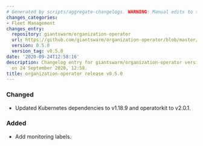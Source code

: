 ```yaml
---
# Generated by scripts/aggregate-changelogs. WARNING: Manual edits to this files will be overwritten.
changes_categories:
- Fleet Management
changes_entry:
  repository: giantswarm/organization-operator
  url: https://github.com/giantswarm/organization-operator/blob/master/CHANGELOG.md#050---2020-09-24
  version: 0.5.0
  version_tag: v0.5.0
date: '2020-09-24T12:58:16'
description: Changelog entry for giantswarm/organization-operator version 0.5.0, published
  on 24 September 2020, 12:58.
title: organization-operator release v0.5.0
---
```


### Changed
- Updated Kubernetes dependencies to v1.18.9 and operatorkit to v2.0.1.
### Added
- Add monitoring labels.
